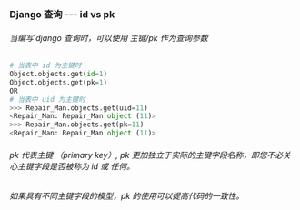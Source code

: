 ### Django 查询 --- id vs pk
###### 当编写 django 查询时，可以使用 主键/pk 作为查询参数
~~~python
# 当表中 id 为主键时
Object.objects.get(id=1)
Object.objects.get(pk=1)
OR 
# 当表中 uid 为主键时 
>>> Repair_Man.objects.get(uid=11)
<Repair_Man: Repair_Man object (11)>
>>> Repair_Man.objects.get(pk=11)
<Repair_Man: Repair_Man object (11)>
~~~
###### pk 代表主键 （primary key）,  pk 更加独立于实际的主键字段名称，即您不必关心主键字段是否被称为 id 或 任何。
###### 如果具有不同主键字段的模型，pk 的使用可以提高代码的一致性。

